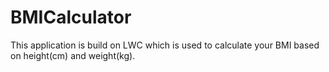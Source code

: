 # BMICalculator
This application is build on LWC which is used to calculate your BMI based on height(cm) and weight(kg).
